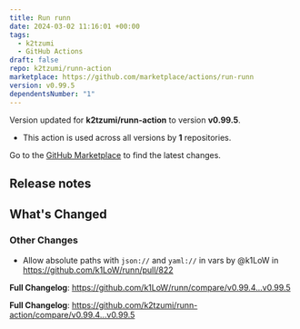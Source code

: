 ```yaml
---
title: Run runn
date: 2024-03-02 11:16:01 +00:00
tags:
  - k2tzumi
  - GitHub Actions
draft: false
repo: k2tzumi/runn-action
marketplace: https://github.com/marketplace/actions/run-runn
version: v0.99.5
dependentsNumber: "1"
---
```



Version updated for **k2tzumi/runn-action** to version **v0.99.5**.
- This action is used across all versions by **1** repositories.

Go to the [GitHub Marketplace](https://github.com/marketplace/actions/run-runn) to find the latest changes.

## Release notes

  <!-- Release notes generated using configuration in .github/release.yml at v0.99.5 -->

## What's Changed
### Other Changes
* Allow absolute paths with `json://` and `yaml://` in vars by @k1LoW in https://github.com/k1LoW/runn/pull/822


**Full Changelog**: https://github.com/k1LoW/runn/compare/v0.99.4...v0.99.5

  

**Full Changelog**: https://github.com/k2tzumi/runn-action/compare/v0.99.4...v0.99.5
